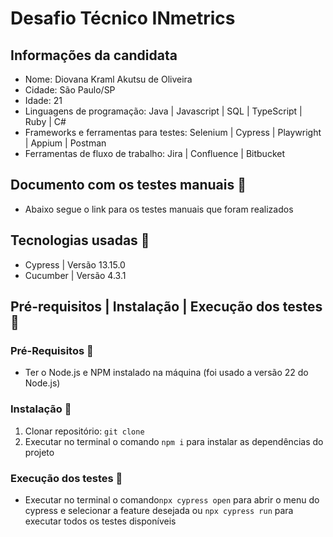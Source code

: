 # Desafio Técnico INmetrics

## Informações da candidata
- Nome: Diovana Kraml Akutsu de Oliveira
- Cidade: São Paulo/SP
- Idade: 21
- Linguagens de programação: Java | Javascript | SQL | TypeScript | Ruby | C#
- Frameworks e ferramentas para testes: Selenium | Cypress | Playwright | Appium | Postman
- Ferramentas de fluxo de trabalho: Jira | Confluence | Bitbucket

## Documento com os testes manuais 📄

- Abaixo segue o link para os testes manuais que foram realizados

## Tecnologias usadas 🔧
- Cypress | Versão 13.15.0
- Cucumber | Versão 4.3.1

## Pré-requisitos | Instalação | Execução dos testes 📝

### Pré-Requisitos 📝
- Ter o Node.js e NPM instalado na máquina (foi usado a versão 22 do Node.js)

### Instalação 📝
1. Clonar repositório:
    `git clone `
2. Executar no terminal o comando `npm i` para instalar as dependências do projeto

### Execução dos testes 📝
- Executar no terminal o comando`npx cypress open` para abrir o menu do cypress e selecionar a feature desejada ou `npx cypress run` para executar todos os testes disponíveis
